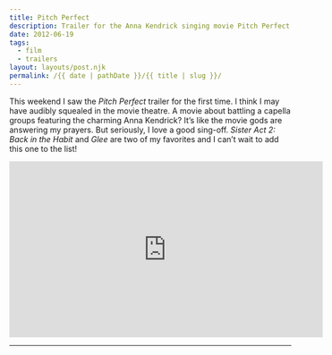 ```yaml
---
title: Pitch Perfect
description: Trailer for the Anna Kendrick singing movie Pitch Perfect.
date: 2012-06-19
tags: 
  - film
  - trailers
layout: layouts/post.njk
permalink: /{{ date | pathDate }}/{{ title | slug }}/
---
```


This weekend I saw the _Pitch Perfect_ trailer for the first time. I think I may have audibly squealed in the movie theatre. A movie about battling a capella groups featuring the charming Anna Kendrick? It’s like the movie gods are answering my prayers. But seriously, I love a good sing-off. _Sister Act 2: Back in the Habit_ and _Glee_ are two of my favorites and I can’t wait to add this one to the list!

<iframe class="youtube-video" width="560" height="315" src="https://www.youtube.com/embed/S3L5L-MqSB0" title="YouTube video player" frameborder="0" allow="accelerometer; autoplay; clipboard-write; encrypted-media; gyroscope; picture-in-picture; web-share" allowfullscreen></iframe>

---
